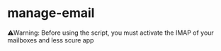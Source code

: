 # manage-email

⚠Warning: Before using the script, you must activate the IMAP of your mailboxes and less scure app

